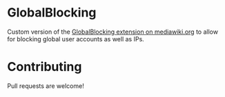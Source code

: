 # GlobalBlocking
Custom version of the [GlobalBlocking extension on mediawiki.org](https://www.mediawiki.org/wiki/Extension:GlobalBlocking) to allow for blocking global user accounts as well as IPs.

# Contributing
Pull requests are welcome!
